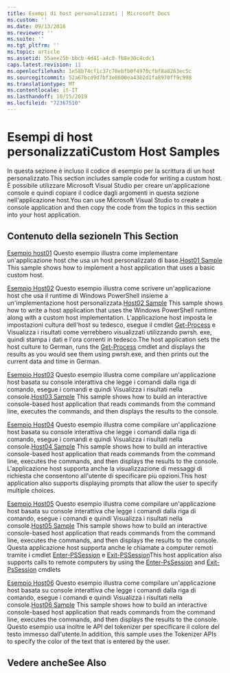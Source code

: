 ```yaml
---
title: Esempi di host personalizzati | Microsoft Docs
ms.custom: ''
ms.date: 09/13/2016
ms.reviewer: ''
ms.suite: ''
ms.tgt_pltfrm: ''
ms.topic: article
ms.assetid: 55aee25b-bbcb-4d41-a4c0-fb8e30c4cdc1
caps.latest.revision: 11
ms.openlocfilehash: 1e58b74cf1c37c70ebfb0f4970cfbf8a8263ec5c
ms.sourcegitcommit: 52a67bcd9d7bf3e8600ea4302d1fa8970ff9c998
ms.translationtype: MT
ms.contentlocale: it-IT
ms.lasthandoff: 10/15/2019
ms.locfileid: "72367510"
---
```

# <a name="custom-host-samples"></a><span data-ttu-id="c3d5f-102">Esempi di host personalizzati</span><span class="sxs-lookup"><span data-stu-id="c3d5f-102">Custom Host Samples</span></span>

<span data-ttu-id="c3d5f-103">In questa sezione è incluso il codice di esempio per la scrittura di un host personalizzato.</span><span class="sxs-lookup"><span data-stu-id="c3d5f-103">This section includes sample code for writing a custom host.</span></span> <span data-ttu-id="c3d5f-104">È possibile utilizzare Microsoft Visual Studio per creare un'applicazione console e quindi copiare il codice dagli argomenti in questa sezione nell'applicazione host.</span><span class="sxs-lookup"><span data-stu-id="c3d5f-104">You can use Microsoft Visual Studio to create a console application and then copy the code from the topics in this section into your host application.</span></span>

## <a name="in-this-section"></a><span data-ttu-id="c3d5f-105">Contenuto della sezione</span><span class="sxs-lookup"><span data-stu-id="c3d5f-105">In This Section</span></span>

 <span data-ttu-id="c3d5f-106">[Esempio host01](./host01-sample.md) Questo esempio illustra come implementare un'applicazione host che usa un host personalizzato di base.</span><span class="sxs-lookup"><span data-stu-id="c3d5f-106">[Host01 Sample](./host01-sample.md) This sample shows how to implement a host application that uses a basic custom host.</span></span>

 <span data-ttu-id="c3d5f-107">[Esempio Host02](./host02-sample.md) Questo esempio illustra come scrivere un'applicazione host che usa il runtime di Windows PowerShell insieme a un'implementazione host personalizzata.</span><span class="sxs-lookup"><span data-stu-id="c3d5f-107">[Host02 Sample](./host02-sample.md) This sample shows how to write a host application that uses the Windows PowerShell runtime along with a custom host implementation.</span></span> <span data-ttu-id="c3d5f-108">L'applicazione host imposta le impostazioni cultura dell'host su tedesco, esegue il cmdlet [Get-Process](/powershell/module/Microsoft.PowerShell.Management/Get-Process) e Visualizza i risultati come verrebbero visualizzati utilizzando pwrsh. exe, quindi stampa i dati e l'ora correnti in tedesco.</span><span class="sxs-lookup"><span data-stu-id="c3d5f-108">The host application sets the host culture to German, runs the [Get-Process](/powershell/module/Microsoft.PowerShell.Management/Get-Process) cmdlet and displays the results as you would see them using pwrsh.exe, and then prints out the current data and time in German.</span></span>

 <span data-ttu-id="c3d5f-109">[Esempio Host03](./host03-sample.md) Questo esempio illustra come compilare un'applicazione host basata su console interattiva che legge i comandi dalla riga di comando, esegue i comandi e quindi Visualizza i risultati nella console.</span><span class="sxs-lookup"><span data-stu-id="c3d5f-109">[Host03 Sample](./host03-sample.md) This sample shows how to build an interactive console-based host application that reads commands from the command line, executes the commands, and then displays the results to the console.</span></span>

 <span data-ttu-id="c3d5f-110">[Esempio Host04](./host04-sample.md) Questo esempio illustra come compilare un'applicazione host basata su console interattiva che legge i comandi dalla riga di comando, esegue i comandi e quindi Visualizza i risultati nella console.</span><span class="sxs-lookup"><span data-stu-id="c3d5f-110">[Host04 Sample](./host04-sample.md) This sample shows how to build an interactive console-based host application that reads commands from the command line, executes the commands, and then displays the results to the console.</span></span> <span data-ttu-id="c3d5f-111">L'applicazione host supporta anche la visualizzazione di messaggi di richiesta che consentono all'utente di specificare più opzioni.</span><span class="sxs-lookup"><span data-stu-id="c3d5f-111">This host application also supports displaying prompts that allow the user to specify multiple choices.</span></span>

 <span data-ttu-id="c3d5f-112">[Esempio Host05](./host05-sample.md) Questo esempio illustra come compilare un'applicazione host basata su console interattiva che legge i comandi dalla riga di comando, esegue i comandi e quindi Visualizza i risultati nella console.</span><span class="sxs-lookup"><span data-stu-id="c3d5f-112">[Host05 Sample](./host05-sample.md) This sample shows how to build an interactive console-based host application that reads commands from the command line, executes the commands, and then displays the results to the console.</span></span> <span data-ttu-id="c3d5f-113">Questa applicazione host supporta anche le chiamate a computer remoti tramite i cmdlet [Enter-PSSession](/powershell/module/Microsoft.PowerShell.Core/Enter-PSSession) e [Exit-PSSession](/powershell/module/Microsoft.PowerShell.Core/Exit-PSSession)</span><span class="sxs-lookup"><span data-stu-id="c3d5f-113">This host application also supports calls to remote computers by using the [Enter-PsSession](/powershell/module/Microsoft.PowerShell.Core/Enter-PSSession) and [Exit-PsSession](/powershell/module/Microsoft.PowerShell.Core/Exit-PSSession) cmdlets</span></span>

 <span data-ttu-id="c3d5f-114">[Esempio Host06](./host06-sample.md) Questo esempio illustra come compilare un'applicazione host basata su console interattiva che legge i comandi dalla riga di comando, esegue i comandi e quindi Visualizza i risultati nella console.</span><span class="sxs-lookup"><span data-stu-id="c3d5f-114">[Host06 Sample](./host06-sample.md) This sample shows how to build an interactive console-based host application that reads commands from the command line, executes the commands, and then displays the results to the console.</span></span> <span data-ttu-id="c3d5f-115">Questo esempio usa inoltre le API del tokenizer per specificare il colore del testo immesso dall'utente.</span><span class="sxs-lookup"><span data-stu-id="c3d5f-115">In addition, this sample uses the Tokenizer APIs to specify the color of the text that is entered by the user.</span></span>

## <a name="see-also"></a><span data-ttu-id="c3d5f-116">Vedere anche</span><span class="sxs-lookup"><span data-stu-id="c3d5f-116">See Also</span></span>

